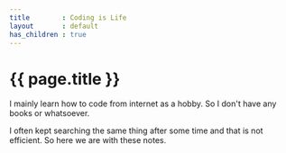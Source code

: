 ```yaml
---
title        : Coding is Life
layout       : default
has_children : true
---
```


# {{ page.title }}

I mainly learn how to code from internet as a hobby.
So I don't have any books or whatsoever.

I often kept searching the same thing after some time and that is not efficient.
So here we are with these notes.
